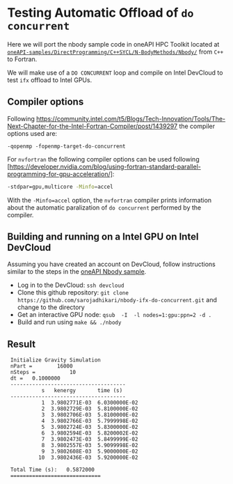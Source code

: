# Testing Automatic Offload of `do concurrent`

Here we will port the nbody sample code in oneAPI HPC Toolkit located at
[`oneAPI-samples/DirectProgramming/C++SYCL/N-BodyMethods/Nbody/`](https://github.com/oneapi-src/oneAPI-samples/tree/master/DirectProgramming/C%2B%2BSYCL/N-BodyMethods/Nbody) from `C++` to Fortran. 

We will make use of a `DO CONCURRENT` loop and compile on Intel DevCloud to test `ifx` offload to Intel GPUs.

## Compiler options
Following https://community.intel.com/t5/Blogs/Tech-Innovation/Tools/The-Next-Chapter-for-the-Intel-Fortran-Compiler/post/1439297
the compiler options used are:

`-qopenmp -fopenmp-target-do-concurrent`

For `nvfortran` the following compiler options can be used following [https://developer.nvidia.com/blog/using-fortran-standard-parallel-programming-for-gpu-acceleration/]:
```bash
-stdpar=gpu,multicore -Minfo=accel
```

With the `-Minfo=accel` option, the `nvfortran` compiler prints information about the automatic paralization of `do concurrent` performed by the compiler. 

## Building and running on a Intel GPU on Intel DevCloud
Assuming you have created an account on DevCloud, follow instructions similar to the steps in the [oneAPI Nbody sample](https://github.com/oneapi-src/oneAPI-samples/tree/master/DirectProgramming/DPC%2B%2B/N-BodyMethods/Nbody).

* Log in to the DevCloud: `ssh devcloud`
* Clone this github repository: `git clone https://github.com/sarojadhikari/nbody-ifx-do-concurrent.git` and change to the directory
* Get an interactive GPU node: `qsub  -I  -l nodes=1:gpu:ppn=2 -d .`
* Build and run using `make && ./nbody`

## Result
```
 Initialize Gravity Simulation
 nPart =        16000
 nSteps =           10
 dt =   0.1000000    
 -------------------------------------
           s   kenergy       time (s)
 -------------------------------------
           1  3.9802771E-03  6.0300000E-02
           2  3.9802729E-03  5.8100000E-02
           3  3.9802706E-03  5.8100000E-02
           4  3.9802766E-03  5.7999998E-02
           5  3.9802724E-03  5.8300000E-02
           6  3.9802594E-03  5.8200002E-02
           7  3.9802473E-03  5.8499999E-02
           8  3.9802557E-03  5.9099998E-02
           9  3.9802608E-03  5.9000000E-02
          10  3.9802436E-03  5.9200000E-02
 
 Total Time (s):   0.5872000    
 =============================
```
